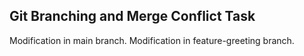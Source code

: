 ## Git Branching and Merge Conflict Task
Modification in main branch.
Modification in feature-greeting branch.
